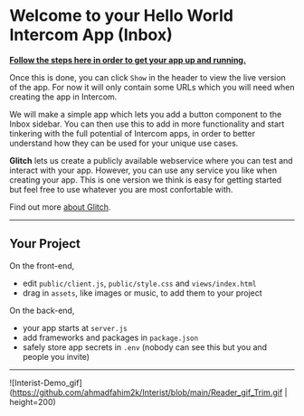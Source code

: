 Welcome to your Hello World Intercom App (Inbox)
=================

[**Follow the steps here in order to get your app up and running.**](https://developers.intercom.com/building-apps/docs/build-an=app-for-your-inbox)

Once this is done, you can click `Show` in the header to view the live version of the app. For now it will only contain some URLs which you will need when creating the app in Intercom.

We will make a simple app which lets you add a button component to the Inbox sidebar. You can then use this to add in more functionality and start tinkering with the full potential of Intercom apps, in order to better understand how they can be used for your unique use cases.

**Glitch** lets us create a publicly available webservice where you can test and interact with your app. However, you can use any service you like when creating your app. This is one version we think is easy for getting started but feel free to use whatever you are most confortable with.

Find out more [about Glitch](https://glitch.com/about).

---

Your Project
------------

On the front-end,
- edit `public/client.js`, `public/style.css` and `views/index.html`
- drag in `assets`, like images or music, to add them to your project

On the back-end,
- your app starts at `server.js`
- add frameworks and packages in `package.json`
- safely store app secrets in `.env` (nobody can see this but you and people you invite)

---


![Interist-Demo_gif](https://github.com/ahmadfahim2k/Interist/blob/main/Reader_gif_Trim.gif | height=200) 
